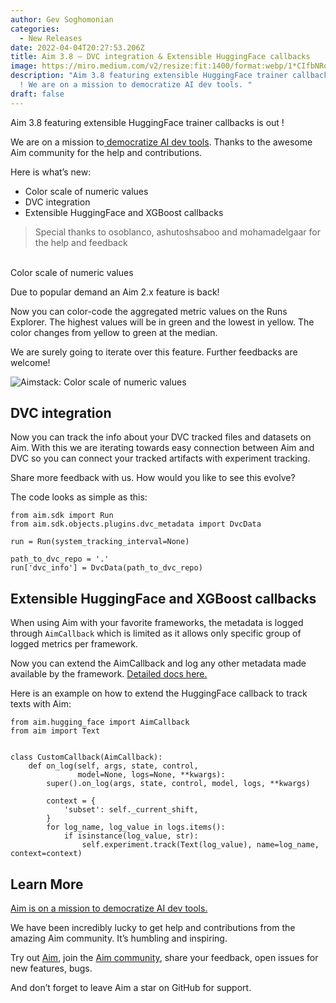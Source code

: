 ```yaml
---
author: Gev Soghomonian
categories:
  - New Releases
date: 2022-04-04T20:27:53.206Z
title: Aim 3.8 — DVC integration & Extensible HuggingFace callbacks
image: https://miro.medium.com/v2/resize:fit:1400/format:webp/1*CIfbNRqB72W36j8gooKi4Q.png
description: "Aim 3.8 featuring extensible HuggingFace trainer callbacks is out
  ! We are on a mission to democratize AI dev tools. "
draft: false
---
```

Aim 3.8 featuring extensible HuggingFace trainer callbacks is out !

We are on a mission to[ democratize AI dev tools](https://aimstack.io/blog/tutorials/aim-from-zero-to-hero). Thanks to the awesome Aim community for the help and contributions.

Here is what’s new:

* Color scale of numeric values
* DVC integration
* Extensible HuggingFace and XGBoost callbacks

> Special thanks to osoblanco, ashutoshsaboo and mohamadelgaar for the help and feedback

\
Color scale of numeric values

Due to popular demand an Aim 2.x feature is back!

Now you can color-code the aggregated metric values on the Runs Explorer. The highest values will be in green and the lowest in yellow. The color changes from yellow to green at the median.

We are surely going to iterate over this feature. Further feedbacks are welcome!

![](https://miro.medium.com/v2/resize:fit:1400/format:webp/1*LOgBqVnIeq3fc_EduNAAfw.png "Aimstack: Color scale of numeric values")

## DVC integration

Now you can track the info about your DVC tracked files and datasets on Aim. With this we are iterating towards easy connection between Aim and DVC so you can connect your tracked artifacts with experiment tracking.

Share more feedback with us. How would you like to see this evolve?

The code looks as simple as this:

```
from aim.sdk import Run
from aim.sdk.objects.plugins.dvc_metadata import DvcData

run = Run(system_tracking_interval=None)

path_to_dvc_repo = '.'
run['dvc_info'] = DvcData(path_to_dvc_repo)
```

## Extensible HuggingFace and XGBoost callbacks

When using Aim with your favorite frameworks, the metadata is logged through `AimCallback` which is limited as it allows only specific group of logged metrics per framework.

Now you can extend the AimCallback and log any other metadata made available by the framework. [Detailed docs here.](https://aimstack.readthedocs.io/en/latest/using/integration_guides.html)

Here is an example on how to extend the HuggingFace callback to track texts with Aim:

```
from aim.hugging_face import AimCallback
from aim import Text


class CustomCallback(AimCallback):
    def on_log(self, args, state, control,
               model=None, logs=None, **kwargs):
        super().on_log(args, state, control, model, logs, **kwargs)

        context = {
            'subset': self._current_shift,
        }
        for log_name, log_value in logs.items():
            if isinstance(log_value, str):
                self.experiment.track(Text(log_value), name=log_name, context=context)
```

## Learn More

[Aim is on a mission to democratize AI dev tools.](https://aimstack.readthedocs.io/en/latest/overview.html)

We have been incredibly lucky to get help and contributions from the amazing Aim community. It’s humbling and inspiring.

Try out [Aim](https://github.com/aimhubio/aim), join the [Aim community](https://community.aimstack.io/), share your feedback, open issues for new features, bugs.

And don’t forget to leave Aim a star on GitHub for support.